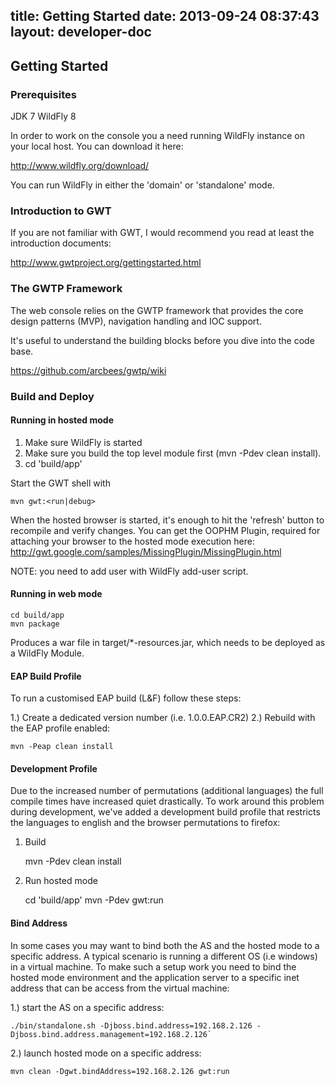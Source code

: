 title: Getting Started
date: 2013-09-24 08:37:43
layout: developer-doc
---

## Getting Started
### Prerequisites

JDK 7
WildFly 8

In order to work on the console you a need running WildFly instance on your local host. You can download it here:

http://www.wildfly.org/download/

You can run WildFly in either the 'domain' or 'standalone' mode.

### Introduction to GWT

If you are not familiar with GWT, I would recommend you read at least the introduction documents:

http://www.gwtproject.org/gettingstarted.html

### The GWTP Framework

The web console relies on the GWTP framework that provides the core design patterns (MVP), navigation handling and IOC support. 

It's useful to understand the building blocks before you dive into the code base.

https://github.com/arcbees/gwtp/wiki

### Build and Deploy

#### Running in hosted mode
1. Make sure WildFly is started
2. Make sure you build the top level module first (mvn -Pdev clean install).
3. cd 'build/app'

Start the GWT shell with

	mvn gwt:<run|debug>

When the hosted browser is started, it's enough to hit the 'refresh' button to recompile
and verify changes. You can get the OOPHM Plugin, required for attaching your browser to the
hosted mode execution here: http://gwt.google.com/samples/MissingPlugin/MissingPlugin.html

NOTE: you need to add user with WildFly add-user script.

#### Running in web mode

	cd build/app
	mvn package

Produces a war file in target/*-resources.jar, which needs to be deployed as a WildFly Module.


#### EAP Build Profile

To run a customised EAP build (L&F) follow these steps:

1.) Create a dedicated version number (i.e. 1.0.0.EAP.CR2)
2.) Rebuild with the EAP profile enabled:

	mvn -Peap clean install


#### Development Profile

Due to the increased number of permutations (additional languages) the full compile times have increased quiet drastically. To work around this problem during development, we've added a development build profile that restricts the languages to english and the browser permutations to firefox:

1. Build

	mvn -Pdev clean install

2. Run hosted mode

    cd 'build/app'
    mvn -Pdev gwt:run


#### Bind Address

In some cases you may want to bind both the AS and the hosted mode to a specific address. A typical scenario is running a different OS (i.e windows) in a virtual machine. To make such a setup work you need to bind the hosted mode environment and the application server to a specific inet address that can be access from the virtual machine:

1.) start the AS on a specific address:

	./bin/standalone.sh -Djboss.bind.address=192.168.2.126 -Djboss.bind.address.management=192.168.2.126`

2.) launch hosted mode on a specific address:

	mvn clean -Dgwt.bindAddress=192.168.2.126 gwt:run
